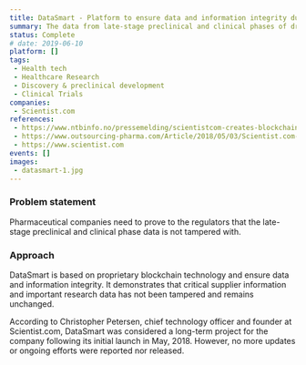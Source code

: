 ```yaml
---
title: DataSmart - Platform to ensure data and information integrity during research
summary: The data from late-stage preclinical and clinical phases of drug development is submitted in electronic form to regulators for approval process. Pharmaceutical companies are required to prove to regulators that the data has not been tampered with from the very first stage under the guidelines of 21CFRPart 11. Scientist.com has launched DataSmart platform to ensure data and information integrity throughout the drug research and development process. This may allow pharmaceutical industry to prove that critical supplier information and important research data has not been tampered from the starting.
status: Complete
# date: 2019-06-10
platform: []
tags:
 - Health tech
 - Healthcare Research
 - Discovery & preclinical development
 - Clinical Trials
companies:
 - Scientist.com
references:
 - https://www.ntbinfo.no/pressemelding/scientistcom-creates-blockchain-solution-that-ensures-marketplace-data-integrity?publisherId=90063&releaseId=17117060
 - https://www.outsourcing-pharma.com/Article/2018/05/03/Scientist.com-using-blockchain-tech-to-ensure-data-integrity
 - https://www.scientist.com
events: []
images: 
 - datasmart-1.jpg
---
```


### Problem statement

Pharmaceutical companies need to prove to the regulators that the late-stage preclinical and clinical phase data is not tampered with.

### Approach

DataSmart is based on proprietary blockchain technology and ensure data and information integrity. It demonstrates that critical supplier information and important research data has not been tampered and remains unchanged.

According to Christopher Petersen, chief technology officer and founder at Scientist.com, DataSmart was considered a long-term project for the company following its initial launch in May, 2018. However, no more updates or ongoing efforts were reported nor released.
